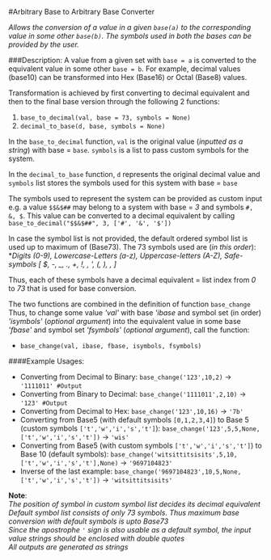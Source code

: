#Arbitrary Base to Arbitrary Base Converter

*Allows the conversion of a value in a given `base(a)` to the corresponding value in some other `base(b)`. The symbols used in both the bases can be provided by the user.* 

###Description:
A value from a given set with `base = a` is converted to the 
equivalent value in some other `base = b`. For example, decimal values 
(base10) can be transformed into Hex (Base16) or Octal (Base8) values.

Transformation is achieved by first converting to 
decimal equivalent and then to the final base version 
through the following 2 functions:
1. `base_to_decimal(val, base = 73, symbols = None)`
2. `decimal_to_base(d, base, symbols = None)`

In the `base_to_decimal` function, `val` is the original value (*inputted as a string*)
with base = `base`. `symbols` is a list to pass custom symbols for the system.

In the `decimal_to_base` function, `d` represents the original decimal value and `symbols` list stores the symbols used for this system with base = `base`

The symbols used to represent the system can be provided as custom input e.g. a value `$$&$##` may belong to a system with base = *3* and symbols `#, &, $`.
This value can be converted to a decimal equivalent by calling `base_to_decimal("$$&$##", 3, ['#', '&', '$'])`

In case the symbol list is not provided, the default ordered symbol list is used up to maximum of
(Base73). The 73 symbols used are (*in this order*):
***Digits* (0-9), *Lowercase-Letters* (a-z), *Uppercase-letters* (A-Z), *Safe-symbols* [ $, -, _, ., +, !, *, ', (, ), , ]** 

Thus, each of these symbols have a decimal equivalent = list index from *0* to *73* that is used for base conversion.

The two functions are combined in the definition of function `base_change`
Thus, to change some value *'val'* with base *'ibase* and symbol set (in order) *'isymbols'* (*optional argument*) into the equivalent
value in some base *'fbase'* and symbol set *'fsymbols'* (*optional argument*), call the function:
- `base_change(val, ibase, fbase, isymbols, fsymbols)` 

####Example Usages:
- Converting from Decimal to Binary: `base_change('123',10,2)` -> `'1111011' #Output`
- Converting from Binary to Decimal:  `base_change('1111011',2,10)` -> `'123' #Output`
- Converting from Decimal to Hex: `base_change('123',10,16)` -> `'7b'`
- Converting from Base5 (with default symbols `[0,1,2,3,4]`) to Base 5 (custom symbols `['t','w','i','s','t']`): `base_change('123',5,5,None,['t','w','i','s','t'])` -> `'wis'`
- Converting from Base5 (with custom symbols `['t','w','i','s','t']`) to Base 10 (default symbols): `base_change('witsittitsisits',5,10,['t','w','i','s','t'],None)` -> `'9697104823'`
- Inverse of the last example: `base_change('9697104823',10,5,None,['t','w','i','s','t'])` -> `'witsittitsisits'`

**Note**:
<br>*The position of symbol in custom symbol list decides its decimal equivalent*
<br>*Default symbol list consists of only 73 symbols. Thus maximum base conversion with default symbols is upto Base73*
<br>*Since the apostrophe `'` sign is also usable as a default symbol, the input value strings should be enclosed with double quotes*
<br>*All outputs are generated as strings*

